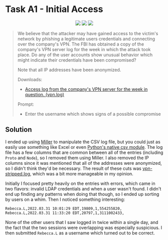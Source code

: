 # Task A1 - Initial Access

<p align="center">
<img src="https://img.shields.io/badge/categories-Log%20analysis-informational">
<img src="https://img.shields.io/badge/points-10-success">
<img src="https://img.shields.io/badge/tools-miller-blueviolet">
</p>

> We believe that the attacker may have gained access to the victim's network by phishing a legitimate users credentials and connecting over the company's VPN. The FBI has obtained a copy of the company's VPN server log for the week in which the attack took place. Do any of the user accounts show unusual behavior which might indicate their credentials have been compromised?
>
> Note that all IP addresses have been anonymized.
>
> Downloads:
>
> - [Access log from the company's VPN server for the week in question. (vpn.log)](./provided/vpn.log)
>
> Prompt:
>
> - Enter the username which shows signs of a possible compromise

## Solution

I ended up using [Miller](https://github.com/johnkerl/miller) to manipulate the CSV log file, but you could just as easily use something like Excel or even [Python's native csv module](https://docs.python.org/3/library/csv.html). The log file has a few columns that are common between all of the entries (including `Proto` and `Node`), so I removed them using Miller. I also removed the IP columns since it was mentioned that all of the addresses were anonymized, so I didn't think they'd be necessary. The result of these cuts was [vpn-stripped.log](./vpn-stripped.log), which was a bit more manageable in my opinion.

Initially I focused pretty heavily on the entries with errors, which came in two flavors: invalid LDAP credentials and when a user wasn't found. I didn't end up finding any patterns when doing that though, so I ended up sorting by users on a whim. Then I noticed something interesting:

```csv
Rebecca.L,2022.03.31 10:01:29 EDT,19809,1,554255820,
Rebecca.L,2022.03.31 11:33:20 EDT,20797,1,3111002433,
```

None of the other users that I saw logged in twice within a single day, and the fact that the two sessions were overlapping was especially suspicious. I then submitted `Rebecca.L` as a username which turned out to be correct.
